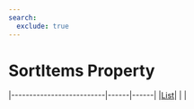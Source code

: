 ```yaml
---
search:
  exclude: true
---
```


<h1 class="heading"><span class="name">SortItems Property</span></h1>

|--------------------------|------|------|
|[List](../objects/list.md)|&nbsp;|&nbsp;|
